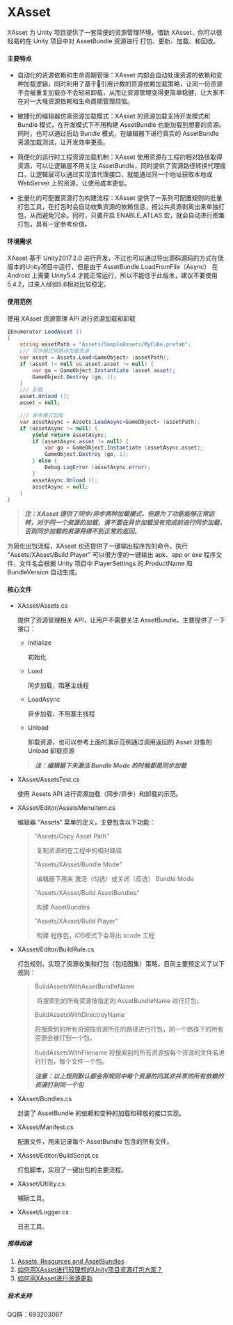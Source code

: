 # XAsset 

XAsset 为 Unity 项目提供了一套简便的资源管理环境，借助 XAsset，你可以很轻易的在 Unity 项目中对 AssetBundle 资源进行 打包、更新、加载、和回收。

#### 主要特点
* 自动化的资源依赖和生命周期管理：XAsset 内部会自动处理资源的依赖和变种加载逻辑，同时利用了基于引用计数的资源依赖加载策略，让同一份资源不会被重复加载亦不会轻易卸载，从而让资源管理变得更简单稳健，让大家不在对一大堆资源依赖和生命周期管理烦恼。

* 敏捷化的编辑器仿真资源加载模式：XAsset 的资源加载支持开发模式和 Bundle 模式，在开发模式下不用构建 AssetBundle 也能加载到想要的资源。同时，也可以通过启动 Bundle 模式，在编辑器下进行真实的 AssetBundle 资源加载测试，让开发效率更高。

* 简便化的运行时工程资源加载机制：XAsset 使用资源在工程的相对路径取得资源，可以让逻辑层不用关注 AssetBundle，同时提供了资源路径转换代理接口，让逻辑层可以通过实现该代理接口，就能通过同一个地址获取本地或 WebServer 上的资源，让使用成本更低。

* 批量化的可配置资源打包构建流程：XAsset 提供了一系列可配置规则的批量打包工具，在打包时会自动收集资源的依赖信息，把公共资源剥离出来单独打包，从而避免冗余。同时，只要开启 ENABLE_ATLAS 宏，就会自动进行图集打包，具有一定参考价值。

#### 环境需求
XAsset 基于 Unity2017.2.0 进行开发，不过也可以通过导出源码源码的方式在低版本的Unity项目中运行，但是由于 AssetBundle.LoadFromFile（Async） 在 Android 上需要 Unity5.4 才能正常运行，所以不能低于此版本，建议不要使用5.4.2，过来人经验5.6相对比较稳定。

#### 使用范例 

使用 XAsset 资源管理 API 进行资源加载和卸载

```c#
IEnumerator LoadAsset ()
{
	string assetPath = "Assets/SampleAssets/MyCube.prefab"; 
	/// 同步模式用路径加载资源
	var asset = Assets.Load<GameObject> (assetPath);
	if (asset != null && asset.asset != null) {
		var go = GameObject.Instantiate (asset.asset);
		GameObject.Destroy (go, 1);
	}
	/// 卸载
	asset.Unload ();
	asset = null; 

	/// 异步模式加载
	var assetAsync = Assets.LoadAsync<GameObject> (assetPath);
	if (assetAsync != null) {
		yield return assetAsync;
		if (assetAsync.asset != null) {
			var go = GameObject.Instantiate (assetAsync.asset);
			GameObject.Destroy (go, 1);
		} else {
			Debug.LogError (assetAsync.error);
		} 
		assetAsync.Unload ();
		assetAsync = null;
	}
}
```

> ***注：XAsset 提供了同步/异步两种加载模式，但是为了功能能够正常运转，对于同一个资源的加载，请不要在异步加载没有完成前进行同步加载，否则同步加载的资源将得不到正常的返回。***

为简化出包流程，XAsset 也还提供了一键输出程序包的命令，执行 "Assets/XAsset/Build Player" 可以很方便的一键输出 apk、app or exe 程序文件，文件名会根据 Unity 项目中 PlayerSettings 的 ProductName 和 BundleVersion 自动生成。


#### 核心文件

- XAsset/Assets.cs 

  提供了资源管理相关 API，让用户不需要关注 AssetBundle。主要提供了一下接口：

  - Initialize 

     初始化

  - Load 

     同步加载，阻塞主线程

  - LoadAsync 

     异步加载，不阻塞主线程

  - Unload 

     卸载资源，也可以参考上面的演示范例通过调用返回的 Asset 对象的 Unload 卸载资源

  > ***注：编辑器下未激活 Bundle Mode 的时候都是同步加载***


- XAsset/AssetsTest.cs

  使用 Assets API 进行资源加载（同步/异步）和卸载的示范。


- XAsset/Editor/AssetsMenuItem.cs

   编辑器 “Assets” 菜单的定义，主要包含以下功能：

   > "Assets/Copy Asset Path" 
   >
   > ​	复制资源的在工程中的相对路径
   >
   > "Assets/XAsset/Bundle Mode" 
   >
   > ​	编辑器下用来 激活（勾选）或关闭（反选） Bundle Mode
   >
   > "Assets/XAsset/Build AssetBundles"
   >
   > ​	构建 AssetBundles
   >
   > "Assets/XAsset/Build Player"
   >
   > ​	构建 程序包，iOS模式下会导出 xcode 工程

- XAsset/Editor/BuildRule.cs

   打包规则，实现了资源收集和打包（包括图集）策略，目前主要预定义了以下规则：

   > BuildAssetsWithAssetBundleName 
   >
   > ​	将搜索到的所有资源按指定的 AssetBundleName 进行打包。
   >
   > BuildAssetsWithDirectroyName 
   >
   > ​	将搜索到的所有资源按资源所在的路径进行打包，同一个路径下的所有资源会被打到一个包。
   >
   > BuildAssetsWithFilename
   > ​	将搜索到的所有资源按每个资源的文件名进行打包，每个文件一个包。
   >
   > ***注意：以上规则默认都会将规则中每个资源的同其非共享的所有依赖的资源打到同一个包***

- XAsset/Bundles.cs 

  封装了 AssetBundle 的依赖和变种的加载和释放的接口实现。

- XAsset/Manifest.cs

  配置文件，用来记录每个 AssetBundle 包含的所有文件。

- XAsset/Editor/BuildScript.cs

  打包脚本，实现了一键出包的主要流程。

- XAsset/Utility.cs 

  辅助工具。

- XAsset/Logger.cs 

  日志工具。

##### 推荐阅读 #####
1. [Assets, Resources and AssetBundles](https://unity3d.com/cn/learn/tutorials/s/best-practices ) 
2. [如何用XAsset进行较理想的Unity项目资源打包方案？](./如何用XAsset进行较理想的Unity项目资源打包方案.md)
3. [如何用XAsset进行资源更新](./如何用XAsset进行资源更新.md)

##### 技术支持 #####

QQ群：693203087
